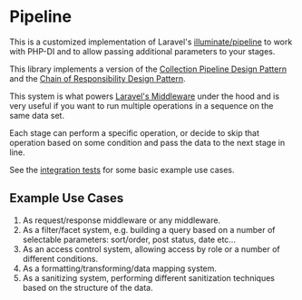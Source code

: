 # Pipeline

This is a customized implementation of Laravel's [illuminate/pipeline](https://github.com/illuminate/pipeline) to work with PHP-DI and to allow passing additional parameters to your stages.

This library implements a version of the [Collection Pipeline Design Pattern](https://martinfowler.com/articles/collection-pipeline/) and the [Chain of Responsibility Design Pattern](https://refactoring.guru/design-patterns/chain-of-responsibility). 

This system is what powers [Laravel's Middleware](https://laravel.com/docs/8.x/middleware) under the hood and is very useful if you want to run multiple operations in a sequence on the same data set.

Each stage can perform a specific operation, or decide to skip that operation based on some condition and pass the data to the next stage in line.

See the [integration tests](/tests/integration/Tribe/Libs/Pipeline/PipelineTest.php) for some basic example use cases.

## Example Use Cases

1. As request/response middleware or any middleware.
2. As a filter/facet system, e.g. building a query based on a number of selectable parameters: sort/order, post status, date etc...
3. As an access control system, allowing access by role or a number of different conditions.
4. As a formatting/transforming/data mapping system.
5. As a sanitizing system, performing different sanitization techniques based on the structure of the data.
